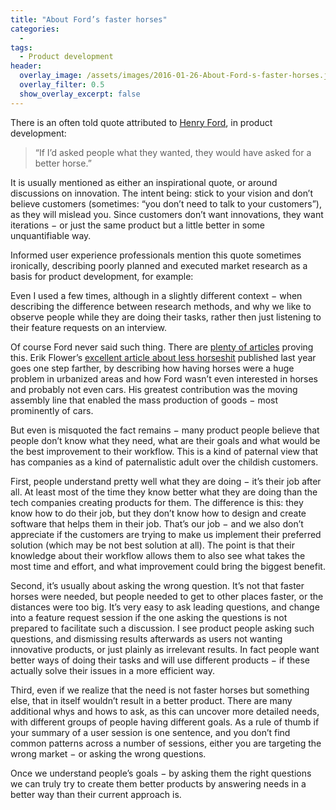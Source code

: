 ```yaml
---
title: "About Ford’s faster horses"
categories:
  - 
tags:
  - Product development
header:
  overlay_image: /assets/images/2016-01-26-About-Ford-s-faster-horses.jpeg
  overlay_filter: 0.5
  show_overlay_excerpt: false
---
```


There is an often told quote attributed to [Henry Ford](https://en.wikipedia.org/wiki/Henry_Ford), in product development:

> “If I’d asked people what they wanted, they would have asked for a better horse.”

It is usually mentioned as either an inspirational quote, or around discussions on innovation. The intent being: stick to your vision and don’t believe customers (sometimes: “you don’t need to talk to your customers”), as they will mislead you. Since customers don’t want innovations, they want iterations − or just the same product but a little better in some unquantifiable way.

Informed user experience professionals mention this quote sometimes ironically, describing poorly planned and executed market research as a basis for product development, for example:

Even I used a few times, although in a slightly different context − when describing the difference between research methods, and why we like to observe people while they are doing their tasks, rather then just listening to their feature requests on an interview.

Of course Ford never said such thing. There are [plenty of articles](http://quoteinvestigator.com/2011/07/28/ford-faster-horse/) proving this. Erik Flower’s [excellent article about less horseshit](http://www.helloerik.com/no-one-said-they-wanted-faster-horses-they-wanted-less-horseshit) published last year goes one step farther, by describing how having horses were a huge problem in urbanized areas and how Ford wasn’t even interested in horses and probably not even cars. His greatest contribution was the moving assembly line that enabled the mass production of goods − most prominently of cars.

But even is misquoted the fact remains − many product people believe that people don’t know what they need, what are their goals and what would be the best improvement to their workflow. This is a kind of paternal view that has companies as a kind of paternalistic adult over the childish customers.

First, people understand pretty well what they are doing − it’s their job after all. At least most of the time they know better what they are doing than the tech companies creating products for them. The difference is this: they know how to do their job, but they don’t know how to design and create software that helps them in their job. That’s our job − and we also don’t appreciate if the customers are trying to make us implement their preferred solution (which may be not best solution at all). The point is that their knowledge about their workflow allows them to also see what takes the most time and effort, and what improvement could bring the biggest benefit.

Second, it’s usually about asking the wrong question. It’s not that faster horses were needed, but people needed to get to other places faster, or the distances were too big. It’s very easy to ask leading questions, and change into a feature request session if the one asking the questions is not prepared to facilitate such a discussion. I see product people asking such questions, and dismissing results afterwards as users not wanting innovative products, or just plainly as irrelevant results. In fact people want better ways of doing their tasks and will use different products − if these actually solve their issues in a more efficient way.

Third, even if we realize that the need is not faster horses but something else, that in itself wouldn’t result in a better product. There are many additional whys and hows to ask, as this can uncover more detailed needs, with different groups of people having different goals. As a rule of thumb if your summary of a user session is one sentence, and you don’t find common patterns across a number of sessions, either you are targeting the wrong market − or asking the wrong questions.

Once we understand people’s goals − by asking them the right questions we can truly try to create them better products by answering needs in a better way than their current approach is.
